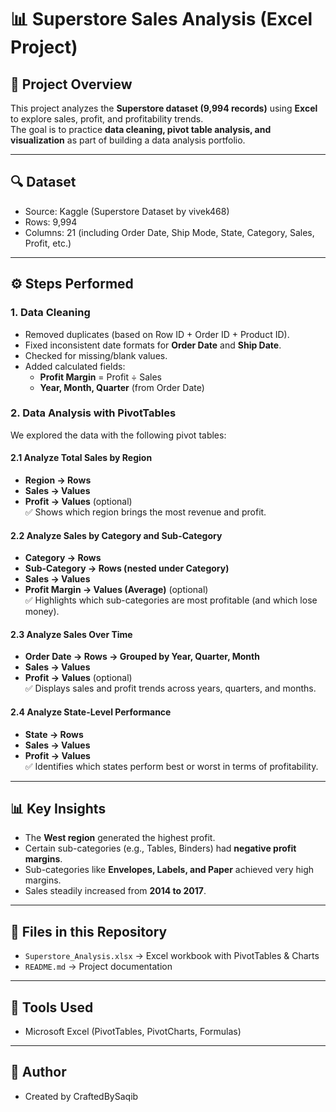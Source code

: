 # 📊 Superstore Sales Analysis (Excel Project)

## 📌 Project Overview
This project analyzes the **Superstore dataset (9,994 records)** using **Excel** to explore sales, profit, and profitability trends.  
The goal is to practice **data cleaning, pivot table analysis, and visualization** as part of building a data analysis portfolio.

---

## 🔍 Dataset
- Source: Kaggle (Superstore Dataset by vivek468)  
- Rows: 9,994  
- Columns: 21 (including Order Date, Ship Mode, State, Category, Sales, Profit, etc.)

---

## ⚙️ Steps Performed

### 1. Data Cleaning
- Removed duplicates (based on Row ID + Order ID + Product ID).  
- Fixed inconsistent date formats for **Order Date** and **Ship Date**.  
- Checked for missing/blank values.  
- Added calculated fields:  
  - **Profit Margin** = Profit ÷ Sales  
  - **Year, Month, Quarter** (from Order Date)

### 2. Data Analysis with PivotTables
We explored the data with the following pivot tables:

#### 2.1 Analyze Total Sales by Region
- **Region → Rows**  
- **Sales → Values**  
- **Profit → Values** (optional)  
✅ Shows which region brings the most revenue and profit.

#### 2.2 Analyze Sales by Category and Sub-Category
- **Category → Rows**  
- **Sub-Category → Rows (nested under Category)**  
- **Sales → Values**  
- **Profit Margin → Values (Average)** (optional)  
✅ Highlights which sub-categories are most profitable (and which lose money).

#### 2.3 Analyze Sales Over Time
- **Order Date → Rows → Grouped by Year, Quarter, Month**  
- **Sales → Values**  
- **Profit → Values** (optional)  
✅ Displays sales and profit trends across years, quarters, and months.

#### 2.4 Analyze State-Level Performance
- **State → Rows**  
- **Sales → Values**  
- **Profit → Values**  
✅ Identifies which states perform best or worst in terms of profitability.

---

## 📊 Key Insights
- The **West region** generated the highest profit.  
- Certain sub-categories (e.g., Tables, Binders) had **negative profit margins**.  
- Sub-categories like **Envelopes, Labels, and Paper** achieved very high margins.  
- Sales steadily increased from **2014 to 2017**.  

---

## 📂 Files in this Repository
- `Superstore_Analysis.xlsx` → Excel workbook with PivotTables & Charts  
- `README.md` → Project documentation  

---

## 🚀 Tools Used
- Microsoft Excel (PivotTables, PivotCharts, Formulas)  

---

## 👤 Author
- Created by CraftedBySaqib
